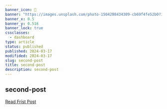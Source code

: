 ```yaml
---
banner_icon: 🌄
banner: "https://images.unsplash.com/photo-1504208434309-cb69f4fe52b0?ixid=M3wxMTI1OHwwfDF8cmFuZG9tfHx8fHx8fHx8MTcxMDY3MDM0OHw&ixlib=rb-4.0.3&q=85&w=1920"
banner_x: 0.5
banner_y: 0.516
banner_lock: true
cssclasses:
  - dashboard
type: article
status: published
published: 2024-03-17
modifided: 2024-03-17
slug: second-post
title: second-post
description: second-post
---
```


## second-post

[Read Frist Post](first-post.md)
